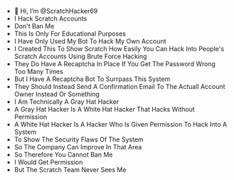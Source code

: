 - 👋 Hi, I’m @ScratchHacker69
- I Hack Scratch Accounts
- Don't Ban Me
- This Is Only For Educational Purposes
- I Have Only Used My Bot To Hack My Own Account
- I Created This To Show Scratch How Easily You Can Hack Into People's Scratch Accounts Using Brute Force Hacking
- They Do Have A Recaptcha In Place If You Get The Password Wrong Too Many Times
- But I Have A Recaptcha Bot To Surrpass This System
- They Should Instead Send A Confirmation Email To The Actuall Account Owner Instead Or Something
- I Am Technically A Gray Hat Hacker
- A Gray Hat Hacker Is A White Hat Hacker That Hacks Without Permission
- A White Hat Hacker Is A Hacker Who Is Given Permission To Hack Into A System
- To Show The Security Flaws Of The System
- So The Company Can Improve In That Area
- So Therefore You Cannot Ban Me
- I Would Get Permission
- But The Scratch Team Never Sees Me

<!---
ScratchHacker69/ScratchHacker69 is a ✨ special ✨ repository because its `README.md` (this file) appears on your GitHub profile.
You can click the Preview link to take a look at your changes.
--->
